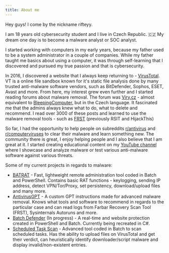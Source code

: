 ```yaml
---
title: About me
---
```


Hey guys! I come by the nickname rifteyy.

I am 18 years old cybersecurity student and I live in Czech Republic. 🇨🇿 My dream one day is to become a malware analyst or SOC analyst.

I started working with computers in my early years, because my father used to be a system administrator in a couple of companies. While my father taught me basics about using a computer, it was through self-learning that I discovered and pursued my true passion and that is cybersecurity.

In 2016, I discovered a website that I always keep returning to - [VirusTotal](https://virustotal.com). VT is a online file sandbox known for it's static file analysis done by many trusted anti-malware software vendors, such as BitDefender, Sophos, ESET, Avast and more. From here, my interest grew even further and I started reading forums about malware removal. The forum was [Viry.cz](https://forum.viry.cz/) - almost equivalent to [BleepingComputer](https://www.bleepingcomputer.com/forums/), but in the Czech language. It fascinated me that the admins always knew what to do, what to delete and recommend. I read over 3000 of these posts and learned to use the malware removal tools - such as [FRST](https://www.bleepingcomputer.com/download/farbar-recovery-scan-tool/) (previously RSIT and HijackThis)

So far, I had the opportunity to help people on subreddits [r/antivirus](https://www.reddit.com/r/antivirus/) and [r/computerviruses](https://www.reddit.com/r/computerviruses/) to clear their malware and learn something new. The community there is great, I enjoy helping people and I also believe that I am great at it. I started creating educational content on my [YouTube channel](https://www.youtube.com/@rifteyy) where I showcase and analyze malware or test various anti-malware software against various threats.

Some of my current projects in regards to malware: 

- [BATRAT](https://github.com/rifteyy/batrat) - Fast, lightweight remote administration tool coded in Batch and PowerShell. Contains basic RAT functions - keylogging, sending IP address, detect VPN/Tor/Proxy, set persistency, download/upload files and many more.
- [AntivirusGPT](https://github.com/rifteyy/antivirusgpt) - A custom GPT instructions made for advanced malware removal. Knows what tools and software to recommend in regards to the particular case and can read logs from Farbar Recovery Scan Tool (FRST), Sysinternals Autoruns and more.
- [Batch Defender](https://github.com/rifteyy/batch-defender) (In progress) - A real-time and website protection created in PowerShell and Batch. Currently being recreated in C#.
- [Scheduled Task Scan](https://github.com/rifteyy/scheduled-task-scan) - Advanced tool coded in Batch to scan scheduled tasks. Has the ability to upload files on VirusTotal and get their verdict, can heuristically identify downloader/script malware and display invalid/non-existent entries.
